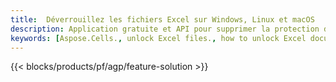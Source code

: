 ```yaml
---
title:  Déverrouillez les fichiers Excel sur Windows, Linux et macOS
description: Application gratuite et API pour supprimer la protection des fichiers XLS, XLSX et ODS
keywords: [Aspose.Cells., unlock Excel files., how to unlock Excel document., unprotect Excel files., remove protection from Excel files., decrypt Excel Files]
---
```

{{< blocks/products/pf/agp/feature-solution >}} 

